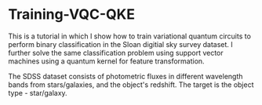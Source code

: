 # Training-VQC-QKE
This is a tutorial in which I show how to train variational quantum circuits to perform binary classification in the Sloan digitial sky survey dataset. 
I further solve the same classification problem using support vector machines using a quantum kernel for feature transformation.

The SDSS dataset consists of photometric fluxes in different wavelength bands from stars/galaxies, and the object's redshift. 
The target is the object type - star/galaxy.
